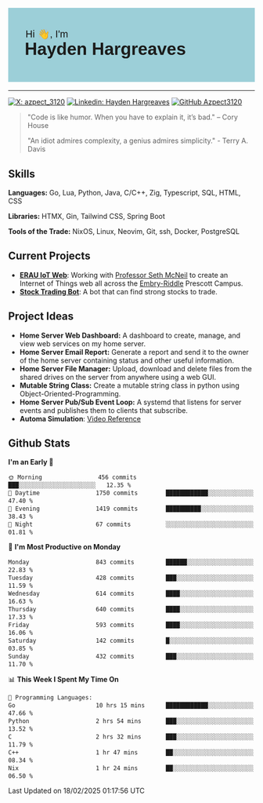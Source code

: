 ![Hayden Hargreaves](https://github.com/Azpect3120/Azpect3120/blob/master/download.png?raw=true)

<hr>

[![X: azpect_3120](https://img.shields.io/twitter/follow/azpect_3120?style=social)](https://x.com/azpect_3120)
[![Linkedin: Hayden Hargreaves](https://img.shields.io/badge/-Hayden%20Hargreaves-blue?style=flat-square&logo=Linkedin&logoColor=white&link=https://www.linkedin.com/in/hayden-hargreaves-37b2802a4/)](https://www.linkedin.com/in/hayden-hargreaves-37b2802a4/)
[![GitHub Azpect3120](https://img.shields.io/github/followers/azpect3120?label=follow&style=social)](https://github.com/azpect3120)

> "Code is like humor. When you have to explain it, it’s bad." – Cory House
> 
> "An idiot admires complexity, a genius admires simplicity." - Terry A. Davis


## Skills
**Languages:** Go, Lua, Python, Java, C/C++, Zig, Typescript, SQL, HTML, CSS 

**Libraries:** HTMX, Gin, Tailwind CSS, Spring Boot

**Tools of the Trade:** NixOS, Linux, Neovim, Git, ssh, Docker, PostgreSQL


## Current Projects 
- **[ERAU IoT Web](https://github.com/Azpect3120/InternetOfThings)**: Working with [Professor Seth McNeil](https://github.com/semcneil) to create an Internet of Things web all across the [Embry-Riddle](https://erau.edu) Prescott Campus.
- **[Stock Trading Bot](https://github.com/Azpect3120/TradingBot)**: A bot that can find strong stocks to trade.


## Project Ideas
- **Home Server Web Dashboard:** A dashboard to create, manage, and view web services on my home server.
- **Home Server Email Report:** Generate a report and send it to the owner of the home server containing status and other useful information.
- **Home Server File Manager:** Upload, download and delete files from the shared drives on the server from anywhere using a web GUI.
- **Mutable String Class:** Create a mutable string class in python using Object-Oriented-Programming.
- **Home Server Pub/Sub Event Loop:** A systemd that listens for server events and publishes them to clients that subscribe.
- **Automa Simulation**: [Video Reference](https://youtu.be/nr8biZfSZ3Y?si=kS962MMGRwKCgJ3Y&t=436)


## Github Stats

<!--START_SECTION:waka-->
**I'm an Early 🐤** 

```text
🌞 Morning                456 commits         ███░░░░░░░░░░░░░░░░░░░░░░   12.35 % 
🌆 Daytime                1750 commits        ████████████░░░░░░░░░░░░░   47.40 % 
🌃 Evening                1419 commits        ██████████░░░░░░░░░░░░░░░   38.43 % 
🌙 Night                  67 commits          ░░░░░░░░░░░░░░░░░░░░░░░░░   01.81 % 
```
📅 **I'm Most Productive on Monday** 

```text
Monday                   843 commits         ██████░░░░░░░░░░░░░░░░░░░   22.83 % 
Tuesday                  428 commits         ███░░░░░░░░░░░░░░░░░░░░░░   11.59 % 
Wednesday                614 commits         ████░░░░░░░░░░░░░░░░░░░░░   16.63 % 
Thursday                 640 commits         ████░░░░░░░░░░░░░░░░░░░░░   17.33 % 
Friday                   593 commits         ████░░░░░░░░░░░░░░░░░░░░░   16.06 % 
Saturday                 142 commits         █░░░░░░░░░░░░░░░░░░░░░░░░   03.85 % 
Sunday                   432 commits         ███░░░░░░░░░░░░░░░░░░░░░░   11.70 % 
```


📊 **This Week I Spent My Time On** 

```text
💬 Programming Languages: 
Go                       10 hrs 15 mins      ████████████░░░░░░░░░░░░░   47.66 % 
Python                   2 hrs 54 mins       ███░░░░░░░░░░░░░░░░░░░░░░   13.52 % 
C                        2 hrs 32 mins       ███░░░░░░░░░░░░░░░░░░░░░░   11.79 % 
C++                      1 hr 47 mins        ██░░░░░░░░░░░░░░░░░░░░░░░   08.34 % 
Nix                      1 hr 24 mins        ██░░░░░░░░░░░░░░░░░░░░░░░   06.50 % 
```


 Last Updated on 18/02/2025 01:17:56 UTC
<!--END_SECTION:waka-->
